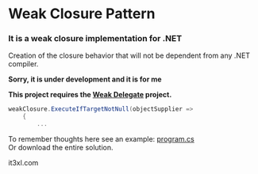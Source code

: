 # Weak Closure Pattern

### It is a weak closure implementation for .NET

Creation of the closure behavior that will not be dependent from any .NET compiler.

**Sorry, it is under development and it is for me**

**This project requires the [Weak Delegate](https://github.com/it3xl/WeakDelegate) project.**


```cs
weakClosure.ExecuteIfTargetNotNull(objectSupplier =>
	{
		...
```

To remember thoughts here see an example:
[program.cs](https://github.com/it3xl/Weak-Closure-Pattern/blob/master/trunk/Example.Console/Program.cs)<br/>
Or download the entire solution.

it3xl.com
